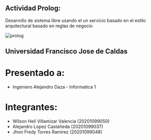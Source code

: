 
## Actividad Prolog: 

Desarrollo de sistema libre usando el un servicio basado en el estilo arquitectural basado en reglas de negocio

![prolog](https://user-images.githubusercontent.com/15526824/80430611-b4fa1300-88b4-11ea-9134-d486276286aa.png)

## Universidad Francisco Jose de Caldas

# Presentado a: 

- Ingeniero Alejandro Daza - Informatica 1

# Integrantes:

- Wilson Heli Villamizar Valencia (20201099050) 
- Alejandro Lopez Castañeda       (20201099037)
- Jhon Fredy Torres Ramírez       (20201099048)
